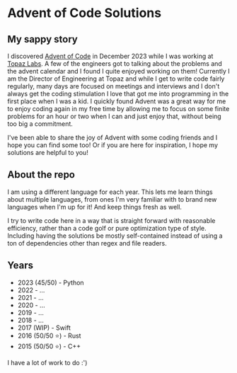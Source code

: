 # Advent of Code Solutions

## My sappy story

I discovered [Advent of Code](https://adventofcode.com) in December 2023 while I was working at [Topaz Labs](https://topazlabs.com). A few of the engineers got to talking about the problems and the advent calendar and I found I quite enjoyed working on them! Currently I am the Director of Engineering at Topaz and while I get to write code fairly regularly, many days are focused on meetings and interviews and I don't always get the coding stimulation I love that got me into programming in the first place when I was a kid. I quickly found Advent was a great way for me to enjoy coding again in my free time by allowing me to focus on some finite problems for an hour or two when I can and just enjoy that, without being too big a commitment.

I've been able to share the joy of Advent with some coding friends and I hope you can find some too! Or if you are here for inspiration, I hope my solutions are helpful to you!

## About the repo

I am using a different language for each year. This lets me learn things about multiple languages, from ones I'm very familiar with to brand new languages when I'm up for it! And keep things fresh as well.

I try to write code here in a way that is straight forward with reasonable efficiency, rather than a code golf or pure optimization type of style. Including having the solutions be mostly self-contained instead of using a ton of dependencies other than regex and file readers.

## Years

- 2023 (45/50) - Python
- 2022 - ...
- 2021 - ...
- 2020 - ...
- 2019 - ...
- 2018 - ...
- 2017 (WIP) - Swift
- 2016 (50/50 ⭐) - Rust
- 2015 (50/50 ⭐) - C++

I have a lot of work to do :')

